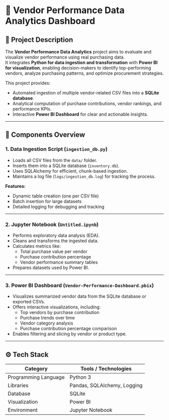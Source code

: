 # 🧠 Vendor Performance Data Analytics Dashboard

## 📌 Project Description
The **Vendor Performance Data Analytics** project aims to evaluate and visualize vendor performance using real purchasing data.  
It integrates **Python for data ingestion and transformation** with **Power BI for visualization**, enabling decision-makers to identify top-performing vendors, analyze purchasing patterns, and optimize procurement strategies.

This project provides:
- Automated ingestion of multiple vendor-related CSV files into a **SQLite database**.  
- Analytical computation of purchase contributions, vendor rankings, and performance KPIs.  
- Interactive **Power BI Dashboard** for clear and actionable insights.

---

## 🧩 Components Overview

### 1. **Data Ingestion Script (`ingestion_db.py`)**
- Loads all CSV files from the `data/` folder.
- Inserts them into a SQLite database (`inventory.db`).
- Uses SQLAlchemy for efficient, chunk-based ingestion.
- Maintains a log file (`logs/ingestion_db.log`) for tracking the process.

**Features:**
- Dynamic table creation (one per CSV file)
- Batch insertion for large datasets
- Detailed logging for debugging and tracking

---

### 2. **Jupyter Notebook (`Untitled.ipynb`)**
- Performs exploratory data analysis (EDA).
- Cleans and transforms the ingested data.
- Calculates metrics like:
  - Total purchase value per vendor  
  - Purchase contribution percentage  
  - Vendor performance summary tables  
- Prepares datasets used by Power BI.

---

### 3. **Power BI Dashboard (`Vendor-Performance-Dashboard.pbix`)**
- Visualizes summarized vendor data from the SQLite database or exported CSVs.
- Offers interactive visualizations, including:
  - Top vendors by purchase contribution
  - Purchase trends over time
  - Vendor category analysis
  - Purchase contribution percentage comparison
- Enables filtering and slicing by vendor or product type.

---

## ⚙️ Tech Stack

| Category | Tools / Technologies |
|-----------|----------------------|
| Programming Language | Python 3 |
| Libraries | Pandas, SQLAlchemy, Logging |
| Database | SQLite |
| Visualization | Power BI |
| Environment | Jupyter Notebook |


